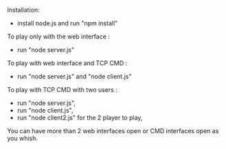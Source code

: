 

Installation: 

- install node.js and run "npm install"

To play only with the web interface : 

- run "node server.js"

To play with web interface and TCP CMD : 

- run "node server.js" and "node client.js"

To play with TCP CMD with two users : 

- run "node server.js", 
- run "node client.js", 
- run "node client2.js" for the 2 player to play, 


You can have more than 2 web interfaces open or CMD interfaces open as you whish.



